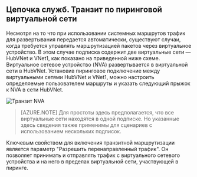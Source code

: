 ## Цепочка служб. Транзит по пиринговой виртуальной сети

Несмотря на то что при использовании системных маршрутов трафик для развертывания передается автоматически, существуют случаи, когда требуется управлять маршрутизацией пакетов через виртуальное устройство. В этом случае подписка содержит две виртуальные сети — HubVNet и VNet1, как показано на приведенной ниже схеме. Виртуальное сетевое устройство (NVA) развертывается в виртуальной сети в HubVNet. Установив пиринговое подключение между виртуальными сетями HubVNet и VNet1, можно настроить определяемые пользователем маршруты и указать следующий прыжок к NVA в сети HubVNet.

![Транзит NVA](./media/virtual-networks-create-vnetpeering-scenario-transit-include/figure01.PNG)

> [AZURE.NOTE] Для простоты здесь предполагается, что все виртуальные сети находятся в одной подписке. Но указанные здесь сведения также применимы для сценариев с использованием нескольких подписок.

Ключевым свойством для включения транзитной маршрутизации является параметр "Разрешить перенаправленный трафик". Он позволяет принимать и отправлять трафик с виртуального сетевого устройства и на него в пределах виртуальной сети, участвующей в пиринге.

<!---HONumber=AcomDC_0928_2016-->